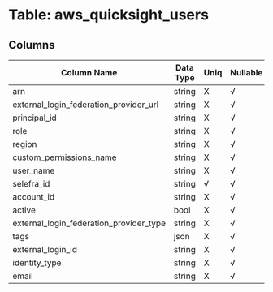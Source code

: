 # Table: aws_quicksight_users

## Columns 

|  Column Name   |  Data Type  | Uniq | Nullable | Description | 
|  ----  | ----  | ----  | ----  | ---- | 
| arn | string | X | √ |  | 
| external_login_federation_provider_url | string | X | √ |  | 
| principal_id | string | X | √ |  | 
| role | string | X | √ |  | 
| region | string | X | √ |  | 
| custom_permissions_name | string | X | √ |  | 
| user_name | string | X | √ |  | 
| selefra_id | string | √ | √ | random id | 
| account_id | string | X | √ |  | 
| active | bool | X | √ |  | 
| external_login_federation_provider_type | string | X | √ |  | 
| tags | json | X | √ |  | 
| external_login_id | string | X | √ |  | 
| identity_type | string | X | √ |  | 
| email | string | X | √ |  | 


